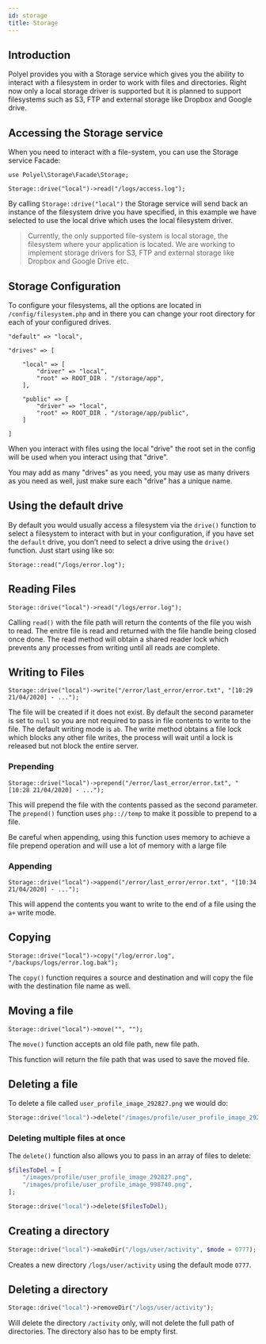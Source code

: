 ```yaml
---
id: storage
title: Storage
---
```


## Introduction

Polyel provides you with a Storage service which gives you the ability to interact with a filesystem in order to work with files and directories. Right now only a local storage driver is supported but it is planned to support filesystems such as S3, FTP and external storage like Dropbox and Google drive.

## Accessing the Storage service

When you need to interact with a file-system, you can use the Storage service Facade:

```
use Polyel\Storage\Facade\Storage;

Storage::drive("local")->read("/logs/access.log");
```

By calling `Storage::drive("local")` the Storage service will send back an instance of the filesystem drive you have specified, in this example we have selected to use the local drive which uses the local filesystem driver.

> Currently, the only supported file-system is local storage, the filesystem where your application is located. We are working to implement storage drivers for S3, FTP and external storage like Dropbox and Google Drive etc.

## Storage Configuration

To configure your filesystems, all the options are located in `/config/filesystem.php` and in there you can change your root directory for each of your configured drives.

```
"default" => "local",

"drives" => [

	"local" => [
		"driver" => "local",
		"root" => ROOT_DIR . "/storage/app",
	],

	"public" => [
		"driver" => "local",
		"root" => ROOT_DIR . "/storage/app/public",
	]

]
```

When you interact with files using the local "drive" the root set in the config will be used when you interact using that "drive".

You may add as many "drives" as you need, you may use as many drivers as you need as well, just make sure each "drive" has a unique name.

## Using the default drive

By default you would usually access a filesystem via the `drive()` function to select a filesystem to interact with but in your configuration, if you have set the `default` drive, you don’t need to select a drive using the `drive()` function. Just start using like so:

```
Storage::read("/logs/error.log");
```

## Reading Files

```
Storage::drive("local")->read("/logs/error.log");
```

Calling `read()` with the file path will return the contents of the file you wish to read. The enitre file is read and returned with the file handle being closed once done. The read method will obtain a shared reader lock which prevents any processes from writing until all reads are complete.

## Writing to Files

```
Storage::drive("local")->write("/error/last_error/error.txt", "[10:29 21/04/2020] - ...");
```

The file will be created if it does not exist. By default the second parameter is set to `null` so you are not required to pass in file contents to write to the file. The default writing mode is `ab`. The write method obtains a file lock which blocks any other file writes, the process will wait until a lock is released but not block the entire server.

### Prepending

```
Storage::drive("local")->prepend("/error/last_error/error.txt", "[10:28 21/04/2020] - ...");
```

This will prepend the file with the contents passed as the second parameter. The `prepend()` function uses `php:://temp` to make it possible to prepend to a file.

<div class="warnMsg">Be careful when appending, using this function uses memory to achieve a file prepend operation and will use a lot of memory with a large file</div>

### Appending

```
Storage::drive("local")->append("/error/last_error/error.txt", "[10:34 21/04/2020] - ...");
```

This will append the contents you want to write to the end of a file using the `a+` write mode.

## Copying

```
Storage::drive("local")->copy("/log/error.log", "/backups/logs/error.log.bak");
```

The `copy()` function requires a source and destination and will copy the file with the destination file name as well.

## Moving a file

```
Storage::drive("local")->move("", "");
```

The `move()` function accepts an old file path, new file path.

This function will return the file path that was used to save the moved file.

## Deleting a file

To delete a file called `user_profile_image_292827.png` we would do:

```php
Storage::drive("local")->delete("/images/profile/user_profile_image_292827.png");
```

### Deleting multiple files at once

The `delete()` function also allows you to pass in an array of files to delete:

```php
$filesToDel = [
	"/images/profile/user_profile_image_292827.png",
	"/images/profile/user_profile_image_998740.png",
];

Storage::drive("local")->delete($filesToDel);
```

## Creating a directory

```php
Storage::drive("local")->makeDir("/logs/user/activity", $mode = 0777);
```

Creates a new directory `/logs/user/activity` using the default mode `0777`.

## Deleting a directory

```php
Storage::drive("local")->removeDir("/logs/user/activity");
```

Will delete the directory `/activity` only, will not delete the full path of directories. The directory also has to be empty first.